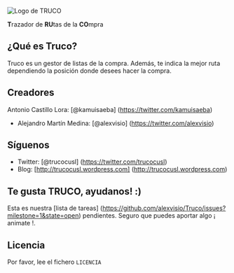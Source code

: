 ![Logo de TRUCO](http://trucocusl.files.wordpress.com/2012/04/truco9.png?w=150&h=57 "Logo de TRUCO")

**T**razador de **RU**tas de la **CO**mpra

¿Qué es Truco?
--------------

Truco es un gestor de listas de la compra. Además, te indica la mejor ruta dependiendo la posición donde desees hacer la compra.

Creadores
-----------

 Antonio Castillo Lora: [@kamuisaeba] (https://twitter.com/kamuisaeba)

* Alejandro Martín Medina: [@alexvisio] (https://twitter.com/alexvisio)

Síguenos
---------

* Twitter: [@trucocusl] (https://twitter.com/trucocusl)
* Blog: [http://trucocusl.wordpress.com] (http://trucocusl.wordpress.com)

Te gusta TRUCO, ayudanos! :)
----------------------------

Esta es nuestra [lista de tareas] (https://github.com/alexvisio/Truco/issues?milestone=1&state=open) pendientes. Seguro que puedes aportar algo ¡ animate !.

Licencia
--------

Por favor, lee el fichero `LICENCIA`

